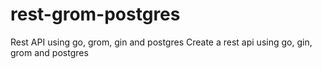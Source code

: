 # rest-grom-postgres
Rest API using go, grom, gin and postgres
Create a rest api using go, gin, grom and postgres
